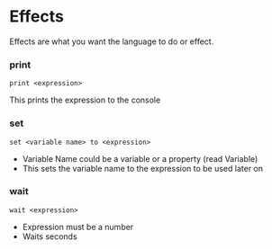 # Effects

Effects are what you want the language to do or effect.

### print
```print <expression>```

This prints the expression to the console

### set
```set <variable name> to <expression>```

- Variable Name could be a variable or a property (read Variable)
- This sets the variable name to the expression to be used later on

### wait
```wait <expression>```

- Expression must be a number
- Waits <expression> seconds
